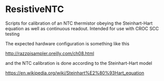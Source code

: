 # ResistiveNTC
Scripts for calibration of an NTC thermistor obeying the Steinhart-Hart equation as well as continuous readout. Intended for use with CROC SCC testing

The expected hardware configuration is something like this

http://razzpisampler.oreilly.com/ch08.html

and the NTC calibration is done according to the Steinhart-Hart model

https://en.wikipedia.org/wiki/Steinhart%E2%80%93Hart_equation
